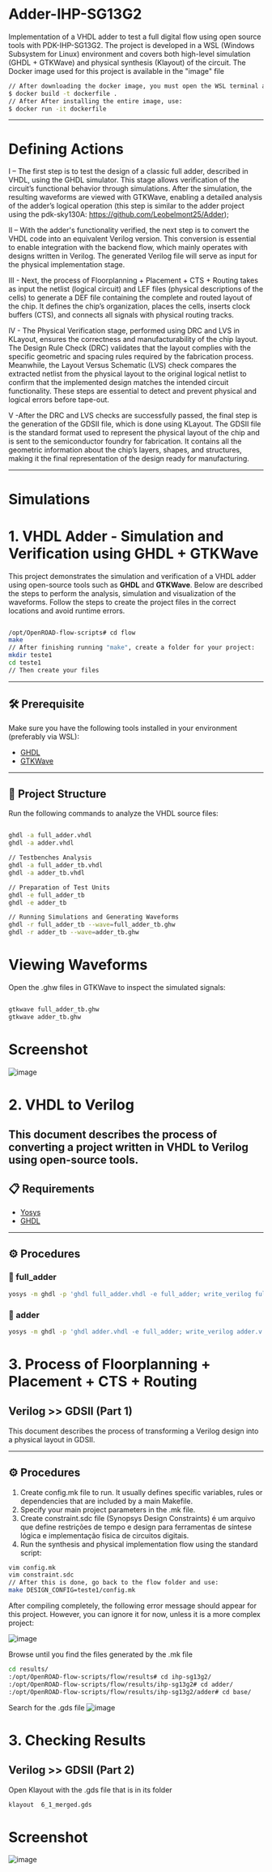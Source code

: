 # Adder-IHP-SG13G2
Implementation of a VHDL adder to test a full digital flow using open source tools with PDK-IHP-SG13G2. The project is developed in a WSL (Windows Subsystem for Linux) environment and covers both high-level simulation (GHDL + GTKWave) and physical synthesis (Klayout) of the circuit.
The Docker image used for this project is available in the "image" file
```bash
// After downloading the docker image, you must open the WSL terminal and run the following command:
$ docker build -t dockerfile .
// After After installing the entire image, use:
$ docker run -it dockerfile
````
------

# Defining Actions
I – The first step is to test the design of a classic full adder, described in VHDL, using the GHDL simulator. This stage allows verification of the circuit’s functional behavior through simulations. After the simulation, the resulting waveforms are viewed with GTKWave, enabling a detailed analysis of the adder’s logical operation (this step is similar to the adder project using the pdk-sky130A: https://github.com/Leobelmont25/Adder);

II – With the adder's functionality verified, the next step is to convert the VHDL code into an equivalent Verilog version. This conversion is essential to enable integration with the backend flow, which mainly operates with designs written in Verilog. The generated Verilog file will serve as input for the physical implementation stage.

III - Next, the process of Floorplanning + Placement + CTS + Routing takes as input the netlist (logical circuit) and LEF files (physical descriptions of the cells) to generate a DEF file containing the complete and routed layout of the chip. It defines the chip’s organization, places the cells, inserts clock buffers (CTS), and connects all signals with physical routing tracks.

IV - The Physical Verification stage, performed using DRC and LVS in KLayout, ensures the correctness and manufacturability of the chip layout. The Design Rule Check (DRC) validates that the layout complies with the specific geometric and spacing rules required by the fabrication process. Meanwhile, the Layout Versus Schematic (LVS) check compares the extracted netlist from the physical layout to the original logical netlist to confirm that the implemented design matches the intended circuit functionality. These steps are essential to detect and prevent physical and logical errors before tape-out.

V -After the DRC and LVS checks are successfully passed, the final step is the generation of the GDSII file, which is done using KLayout. The GDSII file is the standard format used to represent the physical layout of the chip and is sent to the semiconductor foundry for fabrication. It contains all the geometric information about the chip’s layers, shapes, and structures, making it the final representation of the design ready for manufacturing.

--------
# Simulations

# 1. VHDL Adder - Simulation and Verification using GHDL + GTKWave

This project demonstrates the simulation and verification of a VHDL adder using open-source tools such as **GHDL** and **GTKWave**. Below are described the steps to perform the analysis, simulation and visualization of the waveforms.
Follow the steps to create the project files in the correct locations and avoid runtime errors.
```bash

/opt/OpenROAD-flow-scripts# cd flow
make
// After finishing running "make", create a folder for your project:
mkdir teste1
cd teste1
// Then create your files
````
---

## 🛠️ Prerequisite

Make sure you have the following tools installed in your environment (preferably via WSL):

- [GHDL](https://ghdl.readthedocs.io)
- [GTKWave](http://gtkwave.sourceforge.net)

---
## 📁 Project Structure

Run the following commands to analyze the VHDL source files:

```bash

ghdl -a full_adder.vhdl
ghdl -a adder.vhdl

// Testbenches Analysis
ghdl -a full_adder_tb.vhdl
ghdl -a adder_tb.vhdl

// Preparation of Test Units
ghdl -e full_adder_tb
ghdl -e adder_tb

// Running Simulations and Generating Waveforms
ghdl -r full_adder_tb --wave=full_adder_tb.ghw
ghdl -r adder_tb --wave=adder_tb.ghw

```
# Viewing Waveforms

Open the .ghw files in GTKWave to inspect the simulated signals:
```bash

gtkwave full_adder_tb.ghw
gtkwave adder_tb.ghw
````
# Screenshot
![image](https://github.com/user-attachments/assets/c603ad7f-40b7-4a49-9706-3b7941d591e9)

# 2. VHDL to Verilog

This document describes the process of converting a project written in VHDL to Verilog using open-source tools.
---

## 📋 Requirements

- [Yosys](https://yosyshq.net/yosys/)
- [GHDL](https://ghdl.github.io/ghdl/)

---

## ⚙️ Procedures

### 🔹 full_adder

```bash
yosys -m ghdl -p 'ghdl full_adder.vhdl -e full_adder; write_verilog full_adder.v'
````
### 🔹 adder

```bash
yosys -m ghdl -p 'ghdl adder.vhdl -e full_adder; write_verilog adder.v'
````
# 3. Process of Floorplanning + Placement + CTS + Routing 
## Verilog >> GDSII (Part 1)

This document describes the process of transforming a Verilog design into a physical layout in GDSII.

---

## ⚙️ Procedures

1. Create config.mk file to run. It usually defines specific variables, rules or dependencies that are included by a main Makefile.
2. Specify your main project parameters in the .mk file.
3. Create constraint.sdc file (Synopsys Design Constraints) é um arquivo que define restrições de tempo e design para ferramentas de síntese lógica e implementação física de circuitos digitais.
4. Run the synthesis and physical implementation flow using the standard script:

```bash
vim config.mk
vim constraint.sdc
// After this is done, go back to the flow folder and use:
make DESIGN_CONFIG=teste1/config.mk
````
After compiling completely, the following error message should appear for this project. However, you can ignore it for now, unless it is a more complex project:

![image](https://github.com/user-attachments/assets/38137a91-99a6-453f-877b-f93b12d6d75b)

Browse until you find the files generated by the .mk file
```bash
cd results/
:/opt/OpenROAD-flow-scripts/flow/results# cd ihp-sg13g2/
:/opt/OpenROAD-flow-scripts/flow/results/ihp-sg13g2# cd adder/
:/opt/OpenROAD-flow-scripts/flow/results/ihp-sg13g2/adder# cd base/
````
Search for the .gds file
![image](https://github.com/user-attachments/assets/3060c879-ec5f-4e85-bc18-c83ff0848c18)

# 3. Checking Results 
## Verilog >> GDSII (Part 2)

Open Klayout with the .gds file that is in its folder
```bash
klayout  6_1_merged.gds
````

# Screenshot
![image](https://github.com/user-attachments/assets/f29f32bd-7093-4342-b5c8-07db25bf19f5)
